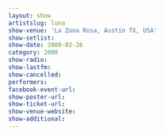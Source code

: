 ```yaml
---
layout: show
artistslug: luna
show-venue: 'La Zona Rosa, Austin TX, USA'
show-setlist: 
show-date: 2000-02-26
category: 2000
show-radio: 
show-lastfm: 
show-cancelled: 
performers: 
facebook-event-url: 
show-poster-url: 
show-ticket-url: 
show-venue-website: 
show-additional: 
---
```


